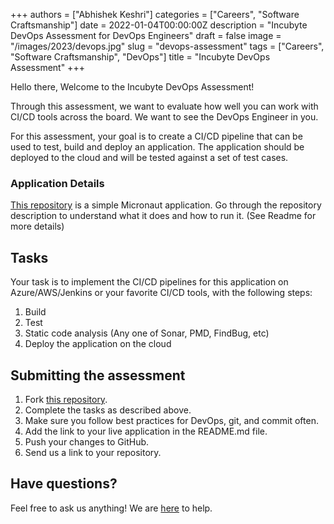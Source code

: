 +++
authors = ["Abhishek Keshri"]
categories = ["Careers", "Software Craftsmanship"]
date = 2022-01-04T00:00:00Z
description = "Incubyte DevOps Assessment for DevOps Engineers"
draft = false
image = "/images/2023/devops.jpg"
slug = "devops-assessment"
tags = ["Careers", "Software Craftsmanship", "DevOps"]
title = "Incubyte DevOps Assessment"
+++

Hello there, Welcome to the Incubyte DevOps Assessment!

Through this assessment, we want to evaluate how well you can work with CI/CD tools across the board.
We want to see the DevOps Engineer in you.

For this assessment, your goal is to create a CI/CD pipeline that can be used to test, build and deploy an application.
The application should be deployed to the cloud and will be tested against a set of test cases.

### Application Details

[This repository](https://github.com/incubyte/ci-cd-kata/) is a simple Micronaut application.
Go through the repository description to understand what it does and how to run it. (See Readme for more details)

## Tasks

Your task is to implement the CI/CD pipelines for this application on Azure/AWS/Jenkins or your favorite CI/CD tools, with the following steps:

1. Build
2. Test
3. Static code analysis (Any one of Sonar, PMD, FindBug, etc)
4. Deploy the application on the cloud

## Submitting the assessment

1. Fork [this repository](https://github.com/incubyte/ci-cd-kata/).
2. Complete the tasks as described above.
3. Make sure you follow best practices for DevOps, git, and commit often.
4. Add the link to your live application in the README.md file.
5. Push your changes to GitHub.
6. Send us a link to your repository.

## Have questions?

Feel free to ask us anything! We are [here](mailto:careers@incubyte.co) to help.
